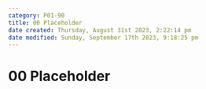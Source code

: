 ```yaml
---
category: P01-90
title: 00 Placeholder
date created: Thursday, August 31st 2023, 2:22:14 pm
date modified: Sunday, September 17th 2023, 9:18:25 pm
---
```


# 00 Placeholder
